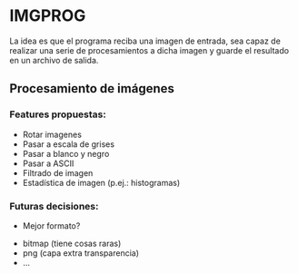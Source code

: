 # IMGPROG
La idea es que el programa reciba una imagen de entrada, sea capaz de realizar una serie de procesamientos a dicha imagen y guarde el resultado en un archivo de salida.
## Procesamiento de imágenes
### Features propuestas:
- Rotar imagenes
- Pasar a escala de grises
- Pasar a blanco y negro
- Pasar a ASCII
- Filtrado de imagen
- Estadística de imagen (p.ej.: histogramas)

### Futuras decisiones:
* Mejor formato?
- bitmap (tiene cosas raras)
- png (capa extra transparencia)
- ...